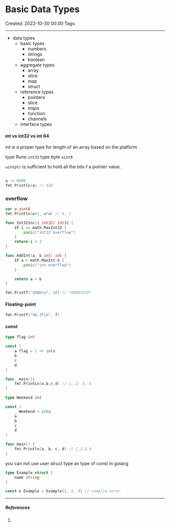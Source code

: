 # Basic Data Types
Created: 2022-10-30 00:00
Tags: 
____
* data types 
	* basic types
		* numbers
		* strings
		* boolean
	* aggregate types
		* array
		* slice
		* map
		* struct
	* reference types 
		* pointers
		* slice
		* maps
		* function
		* channels
	* interface types


#### int vs int32 vs int 64

int is a proper type for length of an array based on the platform

type Rune `int32`
type byte `uint8`

`uintptr` is sufficient to hold all the bits f a pointer value.
```go
  
a := 0666
fmt.Println(a) // 438

```
### overflow

```go
var u uint8
fmt.Println(u+1, u*u) // 0, 1 
```


``` go
func Int32Inc(i int32) int32 {
	if i == math.MaxInt32 {
		panic("int32 overflow")
	}
	return i + 1
}

func AddInt(a, b int) int {
	if a > math.MaxInt-b {
		panic("int overflow")
	}

	return a + b
}
```


```go
fmt.Printf("%08b\n", 10) // "00001010"

```

#### Floating-point

``` go
fmt.Printf("%8.3f\n", f)

```

#### const
```go
type flag int

const (
	a flag = 1 << iota
	b
	c
	d
)

func  main(){
	fmt.PrintLn(a,b,c,d) // 1, 2, 4, 8
}
```


```go
type Weekend int

const (
	_ Weekend = iota
	a
	b
	c
	d
)

func main() {
	fmt.Println(a, b, c, d) // 1,2,3,4
}
```

you can not  use user struct type as type of const in golang
```go
type Example struct {
	name string
}

const e Example = Example{1, 2, 3} // complie error


```

_____
##### References
1.

